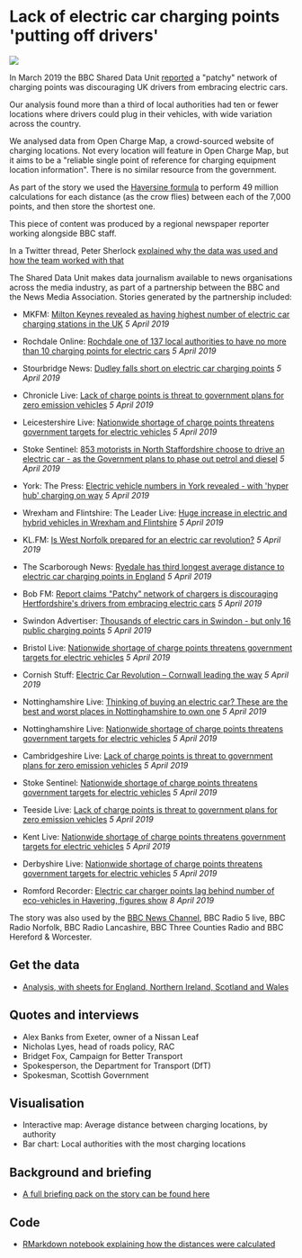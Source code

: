 # Lack of electric car charging points 'putting off drivers'

![](https://ichef.bbci.co.uk/news/660/cpsprodpb/63C5/production/_106314552_charging1.jpg)

In March 2019 the BBC Shared Data Unit [reported](https://www.bbc.co.uk/news/uk-47696839) a "patchy" network of charging points was discouraging UK drivers from embracing electric cars.

Our analysis found more than a third of local authorities had ten or fewer locations where drivers could plug in their vehicles, with wide variation across the country.

We analysed data from Open Charge Map, a crowd-sourced website of charging locations. Not every location will feature in Open Charge Map, but it aims to be a "reliable single point of reference for charging equipment location information". There is no similar resource from the government.

As part of the story we used the [Haversine formula](https://en.wikipedia.org/wiki/Haversine_formula) to perform 49 million calculations for each distance (as the crow flies) between each of the 7,000 points, and then store the shortest one. 

This piece of content was produced by a regional newspaper reporter working alongside BBC staff.

In a Twitter thread, Peter Sherlock [explained why the data was used and how the team worked with that](https://twitter.com/petesherlock79/status/1114089816671563777)

The Shared Data Unit makes data journalism available to news organisations across the media industry, as part of a partnership between the BBC and the News Media Association. Stories generated by the partnership included:

* MKFM: [Milton Keynes revealed as having highest number of electric car charging stations in the UK](https://www.mkfm.com/news/local-news/milton-keynes-revealed-as-having-highest-number-of-electric-car-charging-stations-in-the-uk/) *5 April 2019*
* Rochdale Online: [Rochdale one of 137 local authorities to have no more than 10 charging points for electric cars](https://www.rochdaleonline.co.uk/news-features/2/news-headlines/127100/rochdale-one-of-137-local-authorities-to-have-no-more-than-10-charging-points-for-electric-cars) *5 April 2019*
* Stourbridge News: [Dudley falls short on electric car charging points](https://www.stourbridgenews.co.uk/news/17554684.dudley-falls-short-on-electric-car-charging-points/) *5 April 2019*
* Chronicle Live: [Lack of charge points is threat to government plans for zero emission vehicles](https://www.chroniclelive.co.uk/news/uk-news/lack-charge-points-threat-government-16079112) *5 April 2019*
* Leicestershire Live: [Nationwide shortage of charge points threatens government targets for electric vehicles](https://www.leicestermercury.co.uk/news/uk-world-news/nationwide-shortage-charge-points-threatens-2722521) *5 April 2019*
* Stoke Sentinel: [853 motorists in North Staffordshire choose to drive an electric car - as the Government plans to phase out petrol and diesel](https://www.stokesentinel.co.uk/news/stoke-on-trent-news/853-motorists-north-staffordshire-choose-2722731) *5 April 2019*
* York: The Press: [Electric vehicle numbers in York revealed - with 'hyper hub' charging on way](https://www.yorkpress.co.uk/news/17552160.electric-vehicle-numbers-in-york-revealed-with-hyper-hub-charging-on-way/) *5 April 2019*
* Wrexham and Flintshire: The Leader Live: [Huge increase in electric and hybrid vehicles in Wrexham and Flintshire](https://www.leaderlive.co.uk/news/17552894.huge-increase-in-electric-and-hybrid-vehicles-in-wrexham-and-flintshire/) *5 April 2019*
* KL.FM: [Is West Norfolk prepared for an electric car revolution?](https://www.klfm967.co.uk/news/klfm-news/2843909/is-west-norfolk-prepared-for-an-electric-car-revolution/) *5 April 2019*
* The Scarborough News: [Ryedale has third longest average distance to electric car charging points in England](https://www.thescarboroughnews.co.uk/news/transport/ryedale-has-third-longest-average-distance-to-electric-car-charging-points-in-england-1-9695147) *5 April 2019*
* Bob FM: [Report claims "Patchy" network of chargers is discouraging Hertfordshire's drivers from embracing electric cars](http://www.bobfm.co.uk/news/local-news/report-claims-patchy-network-of-chargers-is-discouraging-hertfordshires-drivers-from-embracing-electric-cars/) *5 April 2019*
* Swindon Advertiser: [Thousands of electric cars in Swindon - but only 16 public charging points](https://www.swindonadvertiser.co.uk/news/17552949.thousands-of-electric-cars-in-swindon-but-only-16-public-charging-points/) *5 April 2019*
* Bristol Live: [Nationwide shortage of charge points threatens government targets for electric vehicles](https://www.bristolpost.co.uk/news/uk-world-news/nationwide-shortage-charge-points-threatens-2722521) *5 April 2019*
* Cornish Stuff: [Electric Car Revolution – Cornwall leading the way](https://cornishstuff.com/2019/04/05/electric-car-revolution-cornwall-leading-the-charge/) *5 April 2019*
* Nottinghamshire Live: [Thinking of buying an electric car? These are the best and worst places in Nottinghamshire to own one](https://www.nottinghampost.com/news/motoring/thinking-buying-electric-car-best-2715061) *5 April 2019*
* Nottinghamshire Live: [Nationwide shortage of charge points threatens government targets for electric vehicles](https://www.nottinghampost.com/news/uk-world-news/nationwide-shortage-charge-points-threatens-2722521) *5 April 2019*
* Cambridgeshire Live: [Lack of charge points is threat to government plans for zero emission vehicles](https://www.cambridge-news.co.uk/news/uk-world-news/lack-charge-points-threat-government-16079112) *5 April 2019*
* Stoke Sentinel: [Nationwide shortage of charge points threatens government targets for electric vehicles](
https://www.stokesentinel.co.uk/news/uk-world-news/nationwide-shortage-charge-points-threatens-2722521) *5 April 2019*
* Teeside Live: [Lack of charge points is threat to government plans for zero emission vehicles](https://www.gazettelive.co.uk/news/uk-world-news/lack-charge-points-threat-government-16079112) *5 April 2019*
* Kent Live: [Nationwide shortage of charge points threatens government targets for electric vehicles](https://www.kentlive.news/news/uk-world-news/nationwide-shortage-charge-points-threatens-2722521) *5 April 2019*
* Derbyshire Live: [Nationwide shortage of charge points threatens government targets for electric vehicles](https://www.derbytelegraph.co.uk/news/uk-world-news/nationwide-shortage-charge-points-threatens-2722521) *5 April 2019*

* Romford Recorder: [Electric car charger points lag behind number of eco-vehicles in Havering, figures show](https://www.romfordrecorder.co.uk/news/politics/havering-electric-cars-charger-points-1-5980917) *8 April 2019*

The story was also used by the [BBC News Channel](https://www.youtube.com/watch?v=jNZPAQP4y2s&feature=youtu.be), BBC Radio 5 live, BBC Radio Norfolk, BBC Radio Lancashire, BBC Three Counties Radio and BBC Hereford & Worcester.
 

## Get the data 

* [Analysis, with sheets for England, Northern Ireland, Scotland and Wales](https://docs.google.com/spreadsheets/d/1bT0F0sj1t4_7uFrtr071tqW_yilRcl0iLshlKxmNU0Y/edit#gid=1583759189)

## Quotes and interviews

* Alex Banks from Exeter, owner of a Nissan Leaf
* Nicholas Lyes, head of roads policy, RAC 
* Bridget Fox, Campaign for Better Transport
* Spokesperson, the Department for Transport (DfT)
* Spokesman, Scottish Government

## Visualisation

* Interactive map: Average distance between charging locations, by authority
* Bar chart: Local authorities with the most charging locations

## Background and briefing

* [A full briefing pack on the story can be found here](https://docs.google.com/document/d/1vs9WsXXeoCndHQL7a1NLrOB7-qCgGLSIQbS8goYMAoA/edit)

## Code

* [RMarkdown notebook explaining how the distances were calculated](https://github.com/BBC-Data-Unit/electric-car-charging-points/blob/master/calculatingnearestpoints.Rmd)



